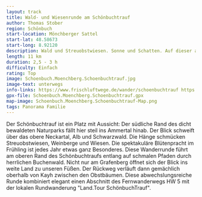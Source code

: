 ```yaml
---
layout: track
title: Wald- und Wiesenrunde am Schönbuchtrauf
author: Thomas Stober
region: Schönbuch
start-location: Mönchberger Sattel
start-lat: 48.58673
start-long: 8.92120
description: Wald und Streuobstwiesen. Sonne und Schatten. Auf dieser abwechslungsreichen Strecke am Rand des Naturparks Schönbuch gibt es für alle etwas.
length: 11 km
duration: 2,5 - 3 h
difficulty: Einfach
rating: Top
image: Schoenbuch.Moenchberg.Schoenbuchtrauf.jpg
image-text: unterwegs
info-links: https://www.frischluftwege.de/wander/schoenbuchtrauf https://www.inslichtruecken.de
gpx-file: Schoenbuch.Moenchberg.Schoenbuchtrauf.gpx
map-image: Schoenbuch.Moenchberg.Schoenbuchtrauf-Map.png
tags: Panorama Familie
---
```



Der Schönbuchtrauf ist ein Platz mit Aussicht: Der südliche Rand des dicht bewaldeten Naturparks fällt hier steil ins Ammertal hinab. Der Blick schweift über das obere Neckartal, Alb und Schwarzwald. Die Hänge schmücken Streuobstwiesen, Weinberge und Wiesen. Die spektakuläre Blütenpracht im Frühling ist jedes Jahr etwas ganz Besonderes.
Diese Wanderrunde führt am oberen Rand des Schönbuchtraufs entlang auf schmalen Pfaden durch herrlichen Buchenwald. Nicht nur am Grafenberg öffnet sich der Blick ins weite Land zu unseren Füßen.  Der Rückweg verläuft dann gemächlich oberhalb von Kayh zwischen den Obstbäumen. Diese abwechslungsreiche Runde kombiniert elegant einen Abschnitt des Fernwanderwegs HW 5 mit der lokalen Rundwanderung "Land.Tour SchönbuchTrauf".




